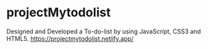 # projectMytodolist
 Designed and Developed a To-do-list by using JavaScript, CSS3 and HTML5.
 https://projectmytodolist.netlify.app/
